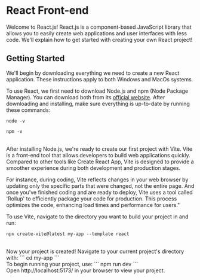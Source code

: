# React Front-end

Welcome to React.js! React.js is a component-based JavaScript library that allows you to easily create web applications and user interfaces with less code. We'll explain how to get started with creating your own React project!

## Getting Started

We'll begin by downloading everything we need to create a new React application. These instructions apply to both Windows and MacOs systems.

To use React, we first need to download Node.js and npm (Node Package Manager). You can download both from its [official website](https://nodejs.org/en/download/). After downloading and installing, make sure everything is up-to-date by running these commands:

```
node -v
```

```
npm -v
```

<br>
After installing Node.js, we're ready to create our first project with Vite. Vite is a front-end tool that allows developers to build web applications quickly. Compared to other tools like Create React App, Vite is designed to provide a smoother experience during both development and production stages.

For instance, during coding, Vite reflects changes in your web browser by updating only the specific parts that were changed, not the entire page. And once you've finished coding and are ready to deploy, Vite uses a tool called 'Rollup' to efficiently package your code for production. This process optimizes the code, enhancing load times and performance for users."

To use Vite, navigate to the directory you want to build your project in and run:

```
npx create-vite@latest my-app --template react
```

<br>
Now your project is created! Navigate to your current project's directory with: 
```
cd my-app
```
<br>
To begin running your project, use:
```
npm run dev
```
<br>
Open http://localhost:5173/ in your browser to view your project.
